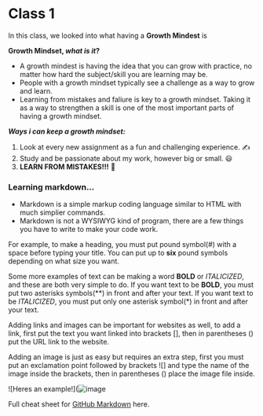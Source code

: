 # Class 1
In this class, we looked into what having a **Growth Mindest** is

**Growth Mindset, _what is it_?**
- A growth mindest is having the idea that you can grow with practice, no matter how hard the subject/skill you are learning may be.
- People with a growth mindset typically see a challenge as a way to grow and learn. 
- Learning from mistakes and faliure is key to a growth mindset. Taking it as a way to strengthen a skill is one of the most important parts of having a growth mindset.

***Ways i can keep a growth mindset:***
1. Look at every new assignment as a fun and challenging experience. ✍️
2. Study and be passionate about my work, however big or small. 😃
3. **LEARN FROM MISTAKES!!!** 🙌

### Learning markdown...
- Markdown is a simple markup coding language similar to HTML with much simplier commands.
- Markdown is not a WYSIWYG kind of program, there are a few things you have to write to make your code work.

For example, to make a heading, you must put pound symbol(#) with a space before typing your title.
You can put up to **six** pound symbols depending on what size you want.

Some more examples of text can be making a word **BOLD** or *ITALICIZED*, and these are both very simple to do.
If you want text to be **BOLD**, you must put two asterisks symbols(**) in front and after your text.
If you want text to be *ITALICIZED*, you must put only one asterisk symbol(*) in front and after your text.

Adding links and images can be important for websites as well, to add a link, first put the text you want linked into brackets [], then in parentheses () put the URL link to the website.

Adding an image is just as easy but requires an extra step, first you must put an exclamation point followed by brackets ![] and type the name of the image inside the brackets, then in parentheses () place the image file inside.

![Heres an example!](![image](https://user-images.githubusercontent.com/112737001/193682704-d0b43025-2e02-4832-968c-ff58728188aa.png)


Full cheat sheet for [GitHub Markdown](https://docs.github.com/en/get-started/writing-on-github/getting-started-with-writing-and-formatting-on-github/basic-writing-and-formatting-syntax#links) here.





